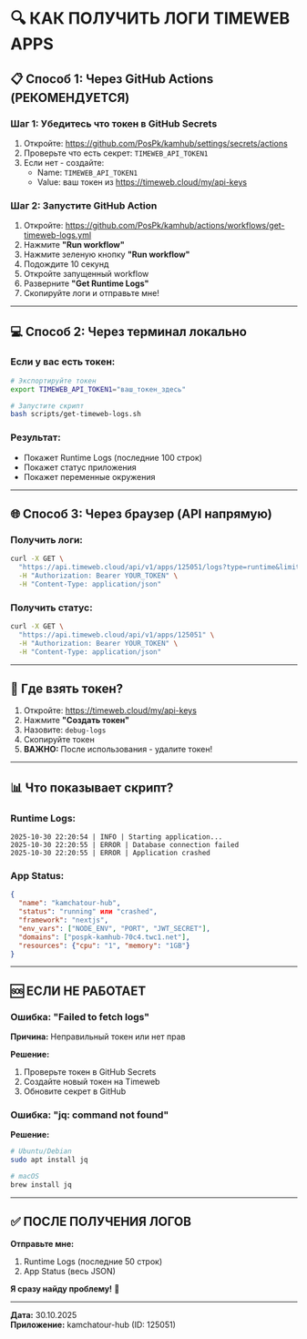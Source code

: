 # 🔍 КАК ПОЛУЧИТЬ ЛОГИ TIMEWEB APPS

## 📋 Способ 1: Через GitHub Actions (РЕКОМЕНДУЕТСЯ)

### Шаг 1: Убедитесь что токен в GitHub Secrets

1. Откройте: https://github.com/PosPk/kamhub/settings/secrets/actions
2. Проверьте что есть секрет: `TIMEWEB_API_TOKEN1`
3. Если нет - создайте:
   - Name: `TIMEWEB_API_TOKEN1`
   - Value: ваш токен из https://timeweb.cloud/my/api-keys

### Шаг 2: Запустите GitHub Action

1. Откройте: https://github.com/PosPk/kamhub/actions/workflows/get-timeweb-logs.yml
2. Нажмите **"Run workflow"**
3. Нажмите зеленую кнопку **"Run workflow"**
4. Подождите 10 секунд
5. Откройте запущенный workflow
6. Разверните **"Get Runtime Logs"**
7. Скопируйте логи и отправьте мне!

---

## 💻 Способ 2: Через терминал локально

### Если у вас есть токен:

```bash
# Экспортируйте токен
export TIMEWEB_API_TOKEN1="ваш_токен_здесь"

# Запустите скрипт
bash scripts/get-timeweb-logs.sh
```

### Результат:
- Покажет Runtime Logs (последние 100 строк)
- Покажет статус приложения
- Покажет переменные окружения

---

## 🌐 Способ 3: Через браузер (API напрямую)

### Получить логи:

```bash
curl -X GET \
  "https://api.timeweb.cloud/api/v1/apps/125051/logs?type=runtime&limit=100" \
  -H "Authorization: Bearer YOUR_TOKEN" \
  -H "Content-Type: application/json"
```

### Получить статус:

```bash
curl -X GET \
  "https://api.timeweb.cloud/api/v1/apps/125051" \
  -H "Authorization: Bearer YOUR_TOKEN" \
  -H "Content-Type: application/json"
```

---

## 🔐 Где взять токен?

1. Откройте: https://timeweb.cloud/my/api-keys
2. Нажмите **"Создать токен"**
3. Назовите: `debug-logs`
4. Скопируйте токен
5. **ВАЖНО:** После использования - удалите токен!

---

## 📊 Что показывает скрипт?

### Runtime Logs:
```
2025-10-30 22:20:54 | INFO | Starting application...
2025-10-30 22:20:55 | ERROR | Database connection failed
2025-10-30 22:20:55 | ERROR | Application crashed
```

### App Status:
```json
{
  "name": "kamchatour-hub",
  "status": "running" или "crashed",
  "framework": "nextjs",
  "env_vars": ["NODE_ENV", "PORT", "JWT_SECRET"],
  "domains": ["pospk-kamhub-70c4.twc1.net"],
  "resources": {"cpu": "1", "memory": "1GB"}
}
```

---

## 🆘 ЕСЛИ НЕ РАБОТАЕТ

### Ошибка: "Failed to fetch logs"

**Причина:** Неправильный токен или нет прав

**Решение:**
1. Проверьте токен в GitHub Secrets
2. Создайте новый токен на Timeweb
3. Обновите секрет в GitHub

### Ошибка: "jq: command not found"

**Решение:**
```bash
# Ubuntu/Debian
sudo apt install jq

# macOS
brew install jq
```

---

## ✅ ПОСЛЕ ПОЛУЧЕНИЯ ЛОГОВ

**Отправьте мне:**
1. Runtime Logs (последние 50 строк)
2. App Status (весь JSON)

**Я сразу найду проблему!** 🔧

---

**Дата:** 30.10.2025  
**Приложение:** kamchatour-hub (ID: 125051)
